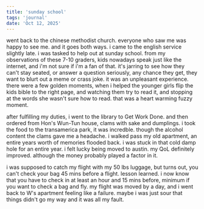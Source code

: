 ```yaml
---
title: 'sunday school'
tags: 'journal'
date: 'Oct 12, 2025'
---
```


went back to the chinese methodist church. everyone who saw me was happy to see me. and it goes both ways. i came to the english service slightly late. i was tasked to help out at sunday school. from my observations of these 7-10 graders, kids nowadays speak just like the internet, and i'm not sure if i'm a fan of that. it's jarring to see how they can't stay seated, or answer a question seriously, any chance they get, they want to blurt out a meme or crass joke. it was an unpleasant experience. there were a few golden moments, when i helped the younger girls flip the kids bible to the right page, and watching them try to read it, and stopping at the words she wasn't sure how to read. that was a heart warming fuzzy moment.

after fulfilling my duties, i went to the library to Get Work Done. and then ordered from Hon's Wun-Tun house, clams with sake and dumplings. i took the food to the transamerica park, it was incredble. though the alcohol content the clams gave me a headache. i walked pass my old apartment, an entire years worth of memories flooded back. i was stuck in that cold damp hole for an entire year. i felt lucky being moved to austin. my QoL definitely improved. although the money probably played a factor in it.

i was supposed to catch my flight with my 50 lbs luggage, but turns out, you can't check your bag 45 mins before a flight. lesson learned. i now know that you have to check in at least an hour and 15 mins before, minimum if you want to check a bag and fly. my flight was moved by a day, and i went back to W's apartment feeling like a failure. maybe i was just sour that things didn't go my way and it was all my fault.